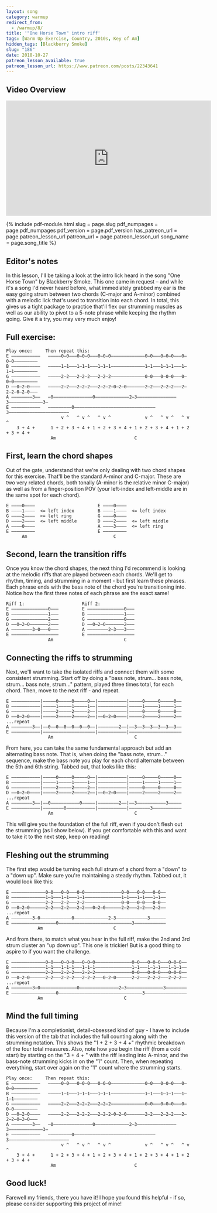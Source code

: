 ```yaml
---
layout: song
category: warmup
redirect_from:
  - /warmup/8/
title: '"One Horse Town" intro riff'
tags: [Warm Up Exercise, Country, 2010s, Key of Am]
hidden_tags: [Blackberry Smoke]
slug: "186"
date: 2018-10-27
patreon_lesson_available: true
patreon_lesson_url: https://www.patreon.com/posts/22343641
---
```


## Video Overview

<iframe width="560" height="315" src="https://www.youtube.com/embed/UpOljkXrlcU?showinfo=0" frameborder="0" allowfullscreen></iframe>
<!-- Coming soon! -->

{% include pdf-module.html
     slug = page.slug
     pdf_numpages = page.pdf_numpages
     pdf_version = page.pdf_version
     has_patreon_url = page.patreon_lesson_url
     patreon_url = page.patreon_lesson_url
     song_name = page.song_title %}

## Editor's notes

In this lesson, I'll be taking a look at the intro lick heard in the song "One Horse Town" by Blackberry Smoke. This one came in request – and while it's a song I'd never heard before, what immediately grabbed my ear is the easy going strum between two chords (C-major and A-minor) combined with a melodic lick that's used to transition into each chord. In total, this gives us a tight package to practice that'll flex our strumming muscles as well as our ability to pivot to a 5-note phrase while keeping the rhythm going. Give it a try, you may very much enjoy!

## Full exercise:

    Play once:     Then repeat this:                                
    E –––––––––––   –––––0–0–––0–0–0–––0–0–0–––––––––––––0–0–––0–0–0–––0–0–0–––––––––
    B –––––––––––   –––––1–1–––1–1–1–––1–1–1–––––––––––––1–1–––1–1–1–––1–1–1–––––––––
    G –––––––––––   –––––2–2–––2–2–2–––2–2–2–––––––––––––0–0–––0–0–0–––0–0–0–––––––––
    D ––0–2–0––––   –––––2–2–––2–2–2–––2–2–2–0–2–0–––––––2–2–––2–2–2–––2–2–2–0–2–0–––
    A ––––––––3––   –0–––––––––––––––0–––––––––––––2–3–––––––––––––––3–––––––––––––3–
    E –––––––––––   –––––––––0–––––––––––––––––––––––––––––––3–––––––––––––––––––––––
                         v ^   ^ v ^   ^ v ^             v ^   ^ v ^   ^ v ^
        3 + 4 +      1 + 2 + 3 + 4 + 1 + 2 + 3 + 4 + 1 + 2 + 3 + 4 + 1 + 2 + 3 + 4 +
                     Am                              C

## First, learn the chord shapes

Out of the gate, understand that we're only dealing with two chord shapes for this exercise. That'll be the standard A-minor and C-major. These are two very related chords, both tonally (A-minor is the relative minor C-major) as well as from a finger-position POV (your left-index and left-middle are in the same spot for each chord).

    E ––––0––––                        E ––––0––––                       
    B ––––1––––  <= left index         B ––––1––––  <= left index         
    G ––––2––––  <= left ring          G ––––0––––                       
    D ––––2––––  <= left middle        D ––––2––––  <= left middle      
    A ––––0––––                        A ––––3––––  <= left ring        
    E –––––––––                        E –––––––––                    
          Am                                 C                               

## Second, learn the transition riffs

Once you know the chord shapes, the next thing I'd recommend is looking at the melodic riffs that are played between each chords. We'll get to rhythm, timing, and strumming in a moment - but first learn these phrases. Each phrase ends with the bass note of the chord you're transitioning into. Notice how the first three notes of each phrase are the exact same!

    Riff 1:                      Riff 2:
    E ––––––––––––––0–––         E ––––––––––––––0–––
    B ––––––––––––––1–––         B ––––––––––––––1–––
    G ––––––––––––––2–––         G ––––––––––––––0–––
    D ––0–2–0–––––––2–––         D ––0–2–0–––––––2–––
    A ––––––––3–0–––0–––         A ––––––––2–3–––3–––
    E ––––––––––––––––––         E ––––––––––––––––––
                    Am                           C  

## Connecting the riffs to strumming

Next, we'll want to take the isolated riffs and connect them with some consistent strumming. Start off by doing a "bass note, strum... bass note, strum... bass note, strum..." pattern, played three times total, for each chord. Then, move to the next riff - and repeat.

    E –––––––––––|–––––0–––––0–––––0––|–––––––––––|–––––0–––––0–––––0––
    B –––––––––––|–––––1–––––1–––––1––|–––––––––––|–––––1–––––1–––––1––
    G –––––––––––|–––––2–––––2–––––2––|–––––––––––|–––––0–––––0–––––0––
    D ––0–2–0––––|–––––2–––––2–––––2––|––0–2–0––––|–––––2–––––2–––––2––   ...repeat
    A ––––––––3––|––0––0––0––0––0––0––|––––––––2––|––3––3––3––3––3––3––
    E –––––––––––|––––––––––––––––––––|–––––––––––|––––––––––––––––––––
                    Am                               C

From here, you can take the same fundamental approach but add an alternating bass note. That is, when doing the "bass note, strum..." sequence, make the bass note you play for each chord alternate between the 5th and 6th string. Tabbed out, that looks like this:

    E –––––––––––|–––––0–––––0–––––0––|–––––––––––|–––––0–––––0–––––0––
    B –––––––––––|–––––1–––––1–––––1––|–––––––––––|–––––1–––––1–––––1––
    G –––––––––––|–––––2–––––2–––––2––|–––––––––––|–––––0–––––0–––––0––
    D ––0–2–0––––|–––––2–––––2–––––2––|––0–2–0––––|–––––2–––––2–––––2––   ...repeat
    A ––––––––3––|––0–––––––––––0–––––|––––––––2––|––3–––––––––––3–––––
    E –––––––––––|––––––––0–––––––––––|–––––––––––|––––––––3–––––––––––
                    Am                               C

This will give you the foundation of the full riff, even if you don't flesh out the strumming (as I show below). If you get comfortable with this and want to take it to the next step, keep on reading!

## Fleshing out the strumming

The first step would be turning each full strum of a chord from a "down" to a "down up". Make sure you're maintaining a steady rhythm. Tabbed out, it would look like this:

    E –––––––––––––0–0–––0–0–––0–0––––––––––––––0–0–––0–0–––0–0––
    B –––––––––––––1–1–––1–1–––1–1––––––––––––––1–1–––1–1–––1–1––
    G –––––––––––––2–2–––2–2–––2–2––––––––––––––0–0–––0–0–––0–0––
    D ––0–2–0––––––2–2–––2–2–––2–2–––0–2–0––––––2–2–––2–2–––2–2––   ...repeat
    A ––––––––3–0––––––––––––0–––––––––––––2–3––––––––––––3––––––
    E –––––––––––––––––0––––––––––––––––––––––––––––3––––––––––––
                Am                           C

And from there, to match what you hear in the full riff, make the 2nd and 3rd strum cluster an "up down up". This one is trickier! But is a good thing to aspire to if you want the challenge.

    E –––––––––––––0–0–––0–0–0–––0–0–0––––––––––––––0–0–––0–0–0–––0–0–0––
    B –––––––––––––1–1–––1–1–1–––1–1–1––––––––––––––1–1–––1–1–1–––1–1–1––
    G –––––––––––––2–2–––2–2–2–––2–2–2––––––––––––––0–0–––0–0–0–––0–0–0––
    D ––0–2–0––––––2–2–––2–2–2–––2–2–2–––0–2–0––––––2–2–––2–2–2–––2–2–2––   ...repeat
    A ––––––––3–0––––––––––––––0–––––––––––––––2–3––––––––––––––3––––––––
    E –––––––––––––––––0––––––––––––––––––––––––––––––––3––––––––––––––––
                Am                               C

## Mind the full timing

Because I'm a completionist, detail-obsessed kind of guy - I have to include this version of the tab that includes the full counting along with the strumming notation. This shows the "1 + 2 + 3 + 4 +" rhythmic breakdown of the four total measures. Also, note how you begin the riff (from a cold start) by starting on the "3 + 4 + " with the riff leading into A-minor, and the bass-note strumming kicks in on the "1" count. Then, when repeating everything, start over again on the "1" count where the strumming starts.


    Play once:     Then repeat this:                                
    E –––––––––––   –––––0–0–––0–0–0–––0–0–0–––––––––––––0–0–––0–0–0–––0–0–0–––––––––
    B –––––––––––   –––––1–1–––1–1–1–––1–1–1–––––––––––––1–1–––1–1–1–––1–1–1–––––––––
    G –––––––––––   –––––2–2–––2–2–2–––2–2–2–––––––––––––0–0–––0–0–0–––0–0–0–––––––––
    D ––0–2–0––––   –––––2–2–––2–2–2–––2–2–2–0–2–0–––––––2–2–––2–2–2–––2–2–2–0–2–0–––
    A ––––––––3––   –0–––––––––––––––0–––––––––––––2–3–––––––––––––––3–––––––––––––3–
    E –––––––––––   –––––––––0–––––––––––––––––––––––––––––––3–––––––––––––––––––––––
                         v ^   ^ v ^   ^ v ^             v ^   ^ v ^   ^ v ^
        3 + 4 +      1 + 2 + 3 + 4 + 1 + 2 + 3 + 4 + 1 + 2 + 3 + 4 + 1 + 2 + 3 + 4 +
                     Am                              C

## Good luck!

Farewell my friends, there you have it! I hope you found this helpful - if so, please consider supporting this project of mine!
